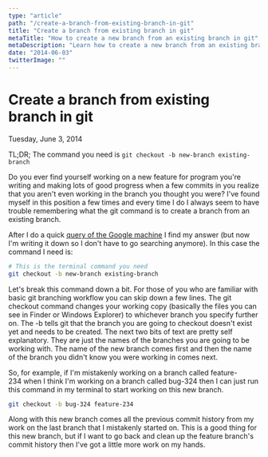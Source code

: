 ```yaml
---
type: "article"
path: "/create-a-branch-from-existing-branch-in-git"
title: "Create a branch from existing branch in git"
metaTitle: "How to create a new branch from an existing branch in git"
metaDescription: "Learn how to create a new branch from an existing branch no matter what branch you currently have checked out."
date: "2014-06-03"
twitterImage: ""
---
```


# Create a branch from existing branch in git

Tuesday, June 3, 2014

TL;DR; The command you need is `git checkout -b new-branch existing-branch`

Do you ever find yourself working on a new feature for program you're writing and making lots of good progress when a few commits in you realize that you aren't even working in the branch you thought you were? I've found myself in this position a few times and every time I do I always seem to have trouble remembering what the git command is to create a branch from an existing branch.

After I do a quick [query of the Google machine](https://www.google.com/search?q=create+a+branch+from+existing+branch+in+git) I find my answer (but now I'm writing it down so I don't have to go searching anymore). In this case the command I need is:

```bash
# This is the terminal command you need
git checkout -b new-branch existing-branch
```

Let's break this command down a bit. For those of you who are familiar with basic git branching workflow you can skip down a few lines. The git checkout command changes your working copy (basically the files you can see in Finder or Windows Explorer) to whichever branch you specify further on. The -b tells git that the branch you are going to checkout doesn't exist yet and needs to be created. The next two bits of text are pretty self explanatory. They are just the names of the branches you are going to be working with. The name of the new branch comes first and then the name of the branch you didn't know you were working in comes next.

So, for example, if I'm mistakenly working on a branch called feature-234 when I think I'm working on a branch called bug-324 then I can just run this command in my terminal to start working on this new branch.

```bash
git checkout -b bug-324 feature-234
```

Along with this new branch comes all the previous commit history from my work on the last branch that I mistakenly started on. This is a good thing for this new branch, but if I want to go back and clean up the feature branch's commit history then I've got a little more work on my hands.
